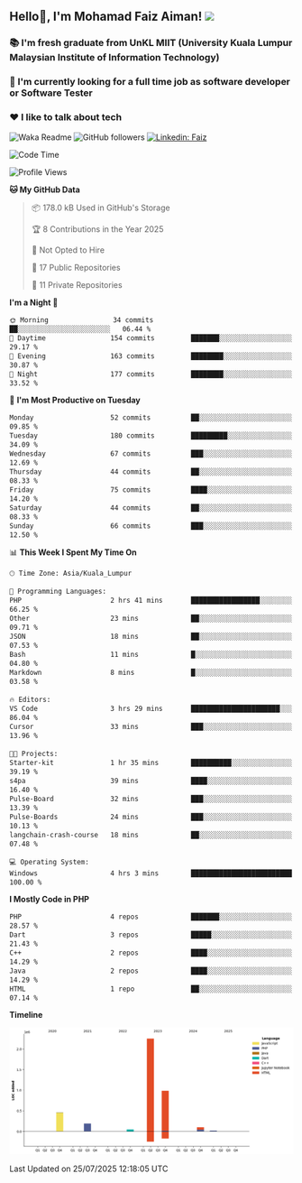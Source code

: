 <h2> Hello👋, I'm Mohamad Faiz Aiman! <img src="https://media.giphy.com/media/12oufCB0MyZ1Go/giphy.gif" width="50"></h2>

### 📚 I'm fresh graduate from UnKL MIIT (University Kuala Lumpur Malaysian Institute of Information Technology)
###  🔭 I'm currently looking for a full time job as software developer or Software Tester
###  ❤️ I like to talk about tech 


![Waka Readme](https://github.com/anmol098/anmol098/workflows/Waka%20Readme/badge.svg)
![GitHub followers](https://img.shields.io/github/followers/faizaiman?label=Follow&style=social)
[![Linkedin: Faiz](https://img.shields.io/badge/-Faiz-blue?style=flat-square&logo=Linkedin&logoColor=white&link=https://www.linkedin.com/in/mohamad-faiz-aiman-623747192/)](https://www.linkedin.com/in/mohamad-faiz-aiman-623747192/)

<!--START_SECTION:waka-->
![Code Time](http://img.shields.io/badge/Code%20Time-368%20hrs%2053%20mins-blue)

![Profile Views](http://img.shields.io/badge/Profile%20Views-3-blue)

**🐱 My GitHub Data** 

> 📦 178.0 kB Used in GitHub's Storage 
 > 
> 🏆 8 Contributions in the Year 2025
 > 
> 🚫 Not Opted to Hire
 > 
> 📜 17 Public Repositories 
 > 
> 🔑 11 Private Repositories 
 > 
**I'm a Night 🦉** 

```text
🌞 Morning                34 commits          ██░░░░░░░░░░░░░░░░░░░░░░░   06.44 % 
🌆 Daytime                154 commits         ███████░░░░░░░░░░░░░░░░░░   29.17 % 
🌃 Evening                163 commits         ████████░░░░░░░░░░░░░░░░░   30.87 % 
🌙 Night                  177 commits         ████████░░░░░░░░░░░░░░░░░   33.52 % 
```
📅 **I'm Most Productive on Tuesday** 

```text
Monday                   52 commits          ██░░░░░░░░░░░░░░░░░░░░░░░   09.85 % 
Tuesday                  180 commits         █████████░░░░░░░░░░░░░░░░   34.09 % 
Wednesday                67 commits          ███░░░░░░░░░░░░░░░░░░░░░░   12.69 % 
Thursday                 44 commits          ██░░░░░░░░░░░░░░░░░░░░░░░   08.33 % 
Friday                   75 commits          ████░░░░░░░░░░░░░░░░░░░░░   14.20 % 
Saturday                 44 commits          ██░░░░░░░░░░░░░░░░░░░░░░░   08.33 % 
Sunday                   66 commits          ███░░░░░░░░░░░░░░░░░░░░░░   12.50 % 
```


📊 **This Week I Spent My Time On** 

```text
🕑︎ Time Zone: Asia/Kuala_Lumpur

💬 Programming Languages: 
PHP                      2 hrs 41 mins       █████████████████░░░░░░░░   66.25 % 
Other                    23 mins             ██░░░░░░░░░░░░░░░░░░░░░░░   09.71 % 
JSON                     18 mins             ██░░░░░░░░░░░░░░░░░░░░░░░   07.53 % 
Bash                     11 mins             █░░░░░░░░░░░░░░░░░░░░░░░░   04.80 % 
Markdown                 8 mins              █░░░░░░░░░░░░░░░░░░░░░░░░   03.58 % 

🔥 Editors: 
VS Code                  3 hrs 29 mins       ██████████████████████░░░   86.04 % 
Cursor                   33 mins             ███░░░░░░░░░░░░░░░░░░░░░░   13.96 % 

🐱‍💻 Projects: 
Starter-kit              1 hr 35 mins        ██████████░░░░░░░░░░░░░░░   39.19 % 
s4pa                     39 mins             ████░░░░░░░░░░░░░░░░░░░░░   16.40 % 
Pulse-Board              32 mins             ███░░░░░░░░░░░░░░░░░░░░░░   13.39 % 
Pulse-Boards             24 mins             ███░░░░░░░░░░░░░░░░░░░░░░   10.13 % 
langchain-crash-course   18 mins             ██░░░░░░░░░░░░░░░░░░░░░░░   07.48 % 

💻 Operating System: 
Windows                  4 hrs 3 mins        █████████████████████████   100.00 % 
```

**I Mostly Code in PHP** 

```text
PHP                      4 repos             ███████░░░░░░░░░░░░░░░░░░   28.57 % 
Dart                     3 repos             █████░░░░░░░░░░░░░░░░░░░░   21.43 % 
C++                      2 repos             ████░░░░░░░░░░░░░░░░░░░░░   14.29 % 
Java                     2 repos             ████░░░░░░░░░░░░░░░░░░░░░   14.29 % 
HTML                     1 repo              ██░░░░░░░░░░░░░░░░░░░░░░░   07.14 % 
```



**Timeline**

![Lines of Code chart](https://raw.githubusercontent.com/faizaiman/faizaiman/main/assets/bar_graph.png)


 Last Updated on 25/07/2025 12:18:05 UTC
<!--END_SECTION:waka-->
